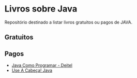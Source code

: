 # Livros sobre Java

Repositório destinado a listar livros gratuitos ou pagos de JAVA.

## Gratuitos

## Pagos
- [Java Como Programar - Deitel](https://www.amazon.com.br/Java-Como-Programar-Paul-Deitel/dp/8543004799?tag=goog0ef-20&smid=A1ZZFT5FULY4LN&ascsubtag=e551aa3e-e34c-4351-9cd0-3cd8925d60e3)
- [Use A Cabeça! Java](https://www.amazon.com.br/Use-Cabe%C3%A7a-Java-Kathy-Sierra/dp/8576081733)
